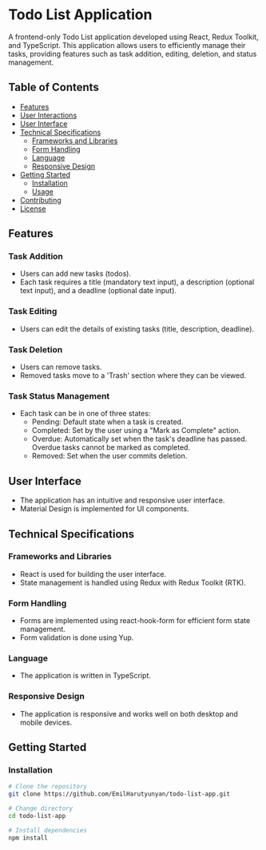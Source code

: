 # Todo List Application

A frontend-only Todo List application developed using React, Redux Toolkit, and TypeScript. This application allows users to efficiently manage their tasks, providing features such as task addition, editing, deletion, and status management.

## Table of Contents

- [Features](#features)
- [User Interactions](#user-interactions)
- [User Interface](#user-interface)
- [Technical Specifications](#technical-specifications)
  - [Frameworks and Libraries](#frameworks-and-libraries)
  - [Form Handling](#form-handling)
  - [Language](#language)
  - [Responsive Design](#responsive-design)
- [Getting Started](#getting-started)
  - [Installation](#installation)
  - [Usage](#usage)
- [Contributing](#contributing)
- [License](#license)

## Features

### Task Addition

- Users can add new tasks (todos).
- Each task requires a title (mandatory text input), a description (optional text input), and a deadline (optional date input).

### Task Editing

- Users can edit the details of existing tasks (title, description, deadline).

### Task Deletion

- Users can remove tasks.
- Removed tasks move to a 'Trash' section where they can be viewed.

### Task Status Management

- Each task can be in one of three states:
  - Pending: Default state when a task is created.
  - Completed: Set by the user using a "Mark as Complete" action.
  - Overdue: Automatically set when the task's deadline has passed. Overdue tasks cannot be marked as completed.
  - Removed: Set when the user commits deletion.

## User Interface

- The application has an intuitive and responsive user interface.
- Material Design is implemented for UI components.

## Technical Specifications

### Frameworks and Libraries

- React is used for building the user interface.
- State management is handled using Redux with Redux Toolkit (RTK).

### Form Handling

- Forms are implemented using react-hook-form for efficient form state management.
- Form validation is done using Yup.

### Language

- The application is written in TypeScript.

### Responsive Design

- The application is responsive and works well on both desktop and mobile devices.

## Getting Started

### Installation

```bash
# Clone the repository
git clone https://github.com/EmilHarutyunyan/todo-list-app.git

# Change directory
cd todo-list-app

# Install dependencies
npm install
